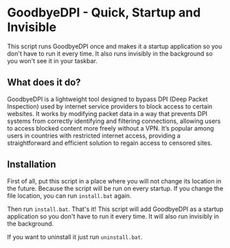 # GoodbyeDPI - Quick, Startup and Invisible

This script runs GoodbyeDPI once and makes it a startup application so you don't have to run it every time. It also runs invisibly in the background so you won't see it in your taskbar.

## What does it do?

GoodbyeDPI is a lightweight tool designed to bypass DPI (Deep Packet Inspection) used by internet service providers to block access to certain websites. It works by modifying packet data in a way that prevents DPI systems from correctly identifying and filtering connections, allowing users to access blocked content more freely without a VPN. It’s popular among users in countries with restricted internet access, providing a straightforward and efficient solution to regain access to censored sites.

## Installation

First of all, put this script in a place where you will not change its location in the future. Because the script will be run on every startup. If you change the file location, you can run `install.bat` again.

Then run `install.bat`. That's it! This script will add GoodbyeDPI as a startup application so you don't have to run it every time. It will also run invisibly in the background.

If you want to uninstall it just run `uninstall.bat`.